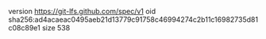 version https://git-lfs.github.com/spec/v1
oid sha256:ad4acaeac0495aeb21d13779c91758c46994274c2b11c16982735d81c08c89e1
size 538

